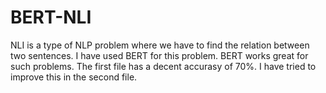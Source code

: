 # BERT-NLI
NLI is a type of NLP problem where we have to find the relation between two sentences.
I have used BERT for this problem. BERT works great for such problems. 
The first file has a decent accurasy of 70%.
I have tried to improve this in the second file.
